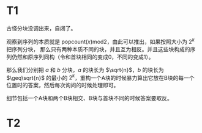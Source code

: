 # T1

古怪分块没调出来，自闭了。

观察到序列的本质就是 $\text{popcount}(x)\text{mod}2$，由此可以推出，如果按照大小为 $2^k$ 把序列分块， 那么只有两种本质不同的块，并且互为相反。并且这些块构成的序列仍然和原序列同构（令和首块相同的变成0，不同的变成1）。

那么我们分别把 $a$ 和 $b$ 分块，$a$ 的块长为 $\sqrt{n}$，$b$ 的块长为 $\geq\sqrt{n}$ 的最小的 $2^k$，重构一个A块的时候暴力算出它放在B块的每一个位置时的答案，然后每次询问的时候处理即可。

细节包括一个A块和两个B块相交、B块与首块不同的时候答案要取反。

# T2
